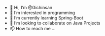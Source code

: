 - 👋 Hi, I’m @Gichinsan
- 👀 I’m interested in programming
- 🌱 I’m currently learning Spring-Boot
- 💞️ I’m looking to collaborate on Java Projects
- 📫 How to reach me ...

<!---
Gichinsan/Gichinsan is a ✨ special ✨ repository because its `README.md` (this file) appears on your GitHub profile.
You can click the Preview link to take a look at your changes.
--->
